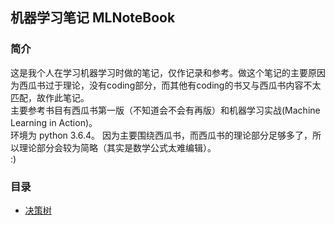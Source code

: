 ## 机器学习笔记 MLNoteBook


### 简介

这是我个人在学习机器学习时做的笔记，仅作记录和参考。做这个笔记的主要原因为西瓜书过于理论，没有coding部分，而其他有coding的书又与西瓜书内容不太匹配，故作此笔记。  
主要参考书目有西瓜书第一版（不知道会不会有再版）和机器学习实战(Machine Learning in Action)。  
环境为 python 3.6.4。
因为主要围绕西瓜书，而西瓜书的理论部分足够多了，所以理论部分会较为简略（其实是数学公式太难编辑）。  
:)


### 目录

- [决策树](./decision_tree/decision_tree.md)  

